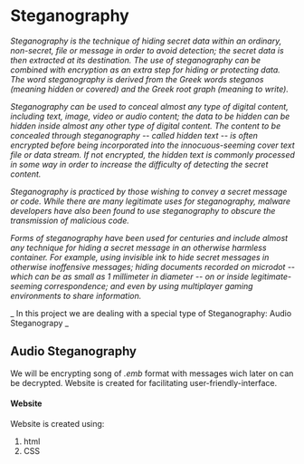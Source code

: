 # Steganography
_Steganography is the technique of hiding secret data within an ordinary, non-secret, file or message in order to avoid detection; the secret data is then extracted at its destination. The use of steganography can be combined with encryption as an extra step for hiding or protecting data. The word steganography is derived from the Greek words steganos (meaning hidden or covered) and the Greek root graph (meaning to write)._

_Steganography can be used to conceal almost any type of digital content, including text, image, video or audio content; the data to be hidden can be hidden inside almost any other type of digital content. The content to be concealed through steganography -- called hidden text -- is often encrypted before being incorporated into the innocuous-seeming cover text file or data stream. If not encrypted, the hidden text is commonly processed in some way in order to increase the difficulty of detecting the secret content._

_Steganography is practiced by those wishing to convey a secret message or code. While there are many legitimate uses for steganography, malware developers have also been found to use steganography to obscure the transmission of malicious code._

_Forms of steganography have been used for centuries and include almost any technique for hiding a secret message in an otherwise harmless container. For example, using invisible ink to hide secret messages in otherwise inoffensive messages; hiding documents recorded on microdot -- which can be as small as 1 millimeter in diameter -- on or inside legitimate-seeming correspondence; and even by using multiplayer gaming environments to share information._

_ In this project we are dealing with a special type of Steganography: Audio Steganograpy _

## Audio Steganography

We will be encrypting song of _.emb_ format with messages wich later on can be decrypted. Website is created for facilitating user-friendly-interface.

#### Website
Website is created using:
1. html
2. CSS
